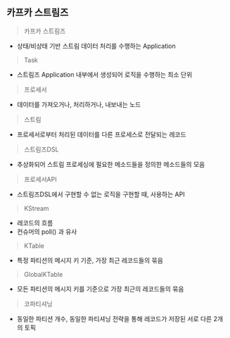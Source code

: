 ## 카프카 스트림즈

> 카프카 스트림즈

- 상태/비상태 기반 스트림 데이터 처리를 수행하는 Application

> Task

- 스트림즈 Application 내부에서 생성되어 로직을 수행하는 최소 단위

> 프로세서

- 데이터를 가져오거나, 처리하거나, 내보내는 노드

> 스트림

- 프로세서로부터 처리된 데이터를 다른 프로세스로 전달되는 레코드

> 스트림즈DSL

- 추상화되어 스트림 프로세싱에 필요한 메소드들을 정의한 메소드들의 모음

> 프로세서API

- 스트림즈DSL에서 구현할 수 없는 로직을 구현할 때, 사용하는 API

> KStream

- 레코드의 흐름
- 컨슈머의 poll() 과 유사

> KTable

- 특정 파티션의 메시지 키 기준, 가장 최근 레코드들의 묶음

> GlobalKTable

- 모든 파티션의 메시지 키를 기준으로 가장 최근의 레코드들의 묶음

> 코파티셔닝

- 동일한 파티션 개수, 동일한 파티셔닝 전략을 통해 레코드가 저장된 서로 다른 2개의 토픽
